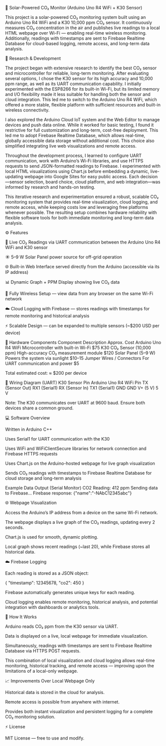 🌱 Solar-Powered CO₂ Monitor (Arduino Uno R4 WiFi + K30 Sensor)

This project is a solar-powered CO₂ monitoring system built using an Arduino Uno R4 WiFi and a K30 10,000 ppm CO₂ sensor.
It continuously measures CO₂ concentration in the air and publishes live readings to a local HTML webpage over Wi-Fi — enabling real-time wireless monitoring. Additionally, readings with timestamps are sent to Firebase Realtime Database for cloud-based logging, remote access, and long-term data analysis.

🧪 Research & Development

The project began with extensive research to identify the best CO₂ sensor and microcontroller for reliable, long-term monitoring. After evaluating several options, I chose the K30 sensor for its high accuracy and 10,000 ppm range, as well as its UART communication capability. I initially experimented with the ESP8266 for its built-in Wi-Fi, but its limited memory and I/O flexibility made it less suitable for handling both the sensor and cloud integration. This led me to switch to the Arduino Uno R4 WiFi, which offered a more stable, flexible platform with sufficient resources and built-in wireless connectivity.

I also explored the Arduino Cloud IoT system and the Web Editor to manage devices and push data online. While it worked for basic testing, I found it restrictive for full customization and long-term, cost-free deployment. This led me to adopt Firebase Realtime Database, which allows real-time, globally accessible data storage without additional cost. This choice also simplified integrating live web visualizations and remote access.

Throughout the development process, I learned to configure UART communication, work with Arduino’s Wi-Fi libraries, and use HTTPS requests to send JSON-formatted readings to Firebase. I experimented with local HTML visualizations using Chart.js before embedding a dynamic, live-updating webpage into Google Sites for easy public access. Each decision—sensor selection, board choice, cloud platform, and web integration—was informed by research and hands-on testing.

This iterative research and experimentation ensured a robust, scalable CO₂ monitoring system that provides real-time visualization, cloud logging, and remote access, while keeping costs low and leveraging free platforms whenever possible. The resulting setup combines hardware reliability with flexible software tools for both immediate monitoring and long-term data analysis.

⚙️ Features

📡 Live CO₂ Readings via UART communication between the Arduino Uno R4 WiFi and K30 sensor

☀️ 5–9 W Solar Panel power source for off-grid operation

🌐 Built-in Web Interface served directly from the Arduino (accessible via its IP address)

📊 Dynamic Graph + PPM Display showing live CO₂ data

🔁 Fully Wireless Setup — view data from any browser on the same Wi-Fi network

☁️ Cloud Logging with Firebase — stores readings with timestamps for remote monitoring and historical analysis

⚡ Scalable Design — can be expanded to multiple sensors (~$200 USD per device)

🧰 Hardware Components
Component	Description	Approx. Cost
Arduino Uno R4 WiFi	Microcontroller with built-in Wi-Fi	$75
K30 CO₂ Sensor (10,000 ppm)	High-accuracy CO₂ measurement module	$120
Solar Panel (5–9 W)	Powers the system via sunlight	$10–15
Jumper Wires / Connectors	For UART communication and power	$5

Total estimated cost: ≈ $200 per device

🔌 Wiring Diagram (UART)
K30 Sensor Pin	Arduino Uno R4 WiFi Pin
TX (Sensor Out)	RX1 (Serial1)
RX (Sensor In)	TX1 (Serial1)
GND	GND
V+ (5 V)	5 V

Note: The K30 communicates over UART at 9600 baud. Ensure both devices share a common ground.

💻 Software Overview

Written in Arduino C++

Uses Serial1 for UART communication with the K30

Uses WiFi and WiFiClientSecure libraries for network connection and Firebase HTTPS requests

Uses Chart.js on the Arduino-hosted webpage for live graph visualization

Sends CO₂ readings with timestamps to Firebase Realtime Database for cloud storage and long-term analysis

Example Data Output (Serial Monitor)
CO2 Reading: 412 ppm
Sending data to Firebase...
Firebase response: {"name":"-NAbC12345abc"} 

🌐 Webpage Visualization

Access the Arduino’s IP address from a device on the same Wi-Fi network.

The webpage displays a live graph of the CO₂ readings, updating every 2 seconds.

Chart.js is used for smooth, dynamic plotting.

Local graph shows recent readings (~last 20), while Firebase stores all historical data.

☁️ Firebase Logging

Each reading is stored as a JSON object:

{
  "timestamp": 12345678,
  "co2": 450
}


Firebase automatically generates unique keys for each reading.

Cloud logging enables remote monitoring, historical analysis, and potential integration with dashboards or analytics tools.

🔧 How It Works

Arduino reads CO₂ ppm from the K30 sensor via UART.

Data is displayed on a live, local webpage for immediate visualization.

Simultaneously, readings with timestamps are sent to Firebase Realtime Database via HTTPS POST requests.

This combination of local visualization and cloud logging allows real-time monitoring, historical tracking, and remote access — improving upon the limitations of a local-only webpage.

📈 Improvements Over Local Webpage Only

Historical data is stored in the cloud for analysis.

Remote access is possible from anywhere with internet.

Provides both instant visualization and persistent logging for a complete CO₂ monitoring solution.

⚡ License

MIT License — free to use and modify.
